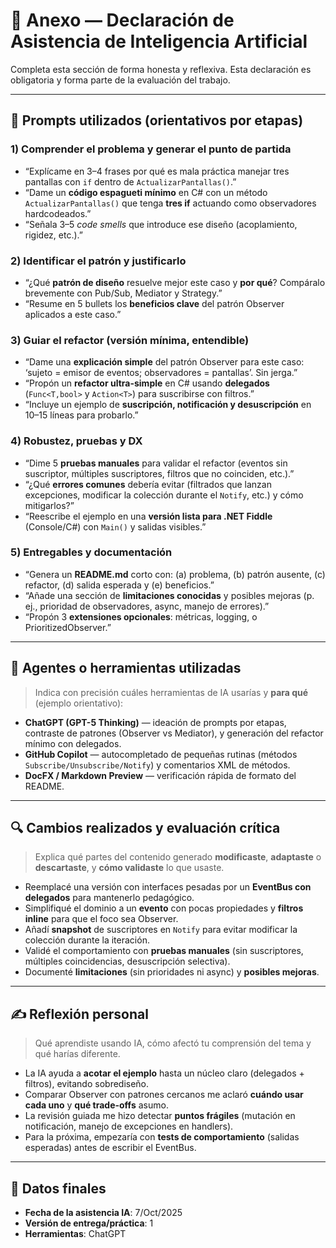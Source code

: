 # 📎 Anexo — Declaración de Asistencia de Inteligencia Artificial

Completa esta sección de forma honesta y reflexiva. Esta declaración es obligatoria y forma parte de la evaluación del trabajo.

---

## 📌 Prompts utilizados (orientativos por etapas)

### 1) Comprender el problema y generar el punto de partida
- “Explícame en 3–4 frases por qué es mala práctica manejar tres pantallas con `if` dentro de `ActualizarPantallas()`.”
- “Dame un **código espagueti mínimo** en C# con un método `ActualizarPantallas()` que tenga **tres if** actuando como observadores hardcodeados.”
- “Señala 3–5 *code smells* que introduce ese diseño (acoplamiento, rigidez, etc.).”

### 2) Identificar el patrón y justificarlo
- “¿Qué **patrón de diseño** resuelve mejor este caso y **por qué**? Compáralo brevemente con Pub/Sub, Mediator y Strategy.”
- “Resume en 5 bullets los **beneficios clave** del patrón Observer aplicados a este caso.”

### 3) Guiar el refactor (versión mínima, entendible)
- “Dame una **explicación simple** del patrón Observer para este caso: ‘sujeto = emisor de eventos; observadores = pantallas’. Sin jerga.”
- “Propón un **refactor ultra-simple** en C# usando **delegados** (`Func<T,bool>` y `Action<T>`) para suscribirse con filtros.”
- “Incluye un ejemplo de **suscripción, notificación y desuscripción** en 10–15 líneas para probarlo.”

### 4) Robustez, pruebas y DX
- “Dime 5 **pruebas manuales** para validar el refactor (eventos sin suscriptor, múltiples suscriptores, filtros que no coinciden, etc.).”
- “¿Qué **errores comunes** debería evitar (filtrados que lanzan excepciones, modificar la colección durante el `Notify`, etc.) y cómo mitigarlos?”
- “Reescribe el ejemplo en una **versión lista para .NET Fiddle** (Console/C#) con `Main()` y salidas visibles.”

### 5) Entregables y documentación
- “Genera un **README.md** corto con: (a) problema, (b) patrón ausente, (c) refactor, (d) salida esperada y (e) beneficios.”
- “Añade una sección de **limitaciones conocidas** y posibles mejoras (p. ej., prioridad de observadores, async, manejo de errores).”
- “Propón 3 **extensiones opcionales**: métricas, logging, o PrioritizedObserver.”

---

## 🧠 Agentes o herramientas utilizadas
> Indica con precisión cuáles herramientas de IA usarías y **para qué** (ejemplo orientativo):

- **ChatGPT (GPT-5 Thinking)** — ideación de prompts por etapas, contraste de patrones (Observer vs Mediator), y generación del refactor mínimo con delegados.
- **GitHub Copilot** — autocompletado de pequeñas rutinas (métodos `Subscribe/Unsubscribe/Notify`) y comentarios XML de métodos.
- **DocFX / Markdown Preview** — verificación rápida de formato del README.

---

## 🔍 Cambios realizados y evaluación crítica
> Explica qué partes del contenido generado **modificaste**, **adaptaste** o **descartaste**, y **cómo validaste** lo que usaste.

- Reemplacé una versión con interfaces pesadas por un **EventBus con delegados** para mantenerlo pedagógico.
- Simplifiqué el dominio a un **evento** con pocas propiedades y **filtros inline** para que el foco sea Observer.
- Añadí **snapshot** de suscriptores en `Notify` para evitar modificar la colección durante la iteración.
- Validé el comportamiento con **pruebas manuales** (sin suscriptores, múltiples coincidencias, desuscripción selectiva).
- Documenté **limitaciones** (sin prioridades ni async) y **posibles mejoras**.

---

## ✍️ Reflexión personal
> Qué aprendiste usando IA, cómo afectó tu comprensión del tema y qué harías diferente.

- La IA ayuda a **acotar el ejemplo** hasta un núcleo claro (delegados + filtros), evitando sobrediseño.
- Comparar Observer con patrones cercanos me aclaró **cuándo usar cada uno** y **qué trade-offs** asumo.
- La revisión guiada me hizo detectar **puntos frágiles** (mutación en notificación, manejo de excepciones en handlers).
- Para la próxima, empezaría con **tests de comportamiento** (salidas esperadas) antes de escribir el EventBus.

---

## 📅 Datos finales
- **Fecha de la asistencia IA**: 7/Oct/2025
- **Versión de entrega/práctica**: 1
- **Herramientas**: ChatGPT

